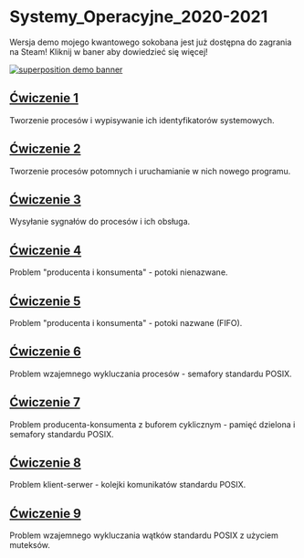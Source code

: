 # Systemy_Operacyjne_2020-2021

Wersja demo mojego kwantowego sokobana jest już dostępna do zagrania na Steam! Kliknij w baner aby dowiedzieć się więcej!

[![superposition demo banner](https://github.com/user-attachments/assets/c2d0d9ae-f756-4fea-8cb5-628162b899ee)](https://store.steampowered.com/app/2352130/SuperPosition/)

## [Ćwiczenie 1](Ćwiczenie%201/)
Tworzenie procesów i wypisywanie ich identyfikatorów systemowych.

## [Ćwiczenie 2](Ćwiczenie%202/)
Tworzenie procesów potomnych i uruchamianie w nich nowego programu.

## [Ćwiczenie 3](Ćwiczenie%203/)
Wysyłanie sygnałów do procesów i ich obsługa.

## [Ćwiczenie 4](Ćwiczenie%204/)
Problem "producenta i konsumenta" - potoki nienazwane.

## [Ćwiczenie 5](Ćwiczenie%205/)
Problem "producenta i konsumenta" - potoki nazwane (FIFO).

## [Ćwiczenie 6](Ćwiczenie%206/)
Problem wzajemnego wykluczania procesów - semafory standardu POSIX.

## [Ćwiczenie 7](Ćwiczenie%207/)
Problem producenta-konsumenta z buforem cyklicznym - pamięć dzielona i semafory standardu POSIX.

## [Ćwiczenie 8](Ćwiczenie%208/)
Problem klient-serwer - kolejki komunikatów standardu POSIX.

## [Ćwiczenie 9](Ćwiczenie%209/)
Problem wzajemnego wykluczania wątków standardu POSIX z użyciem muteksów.
